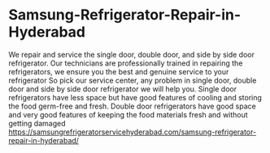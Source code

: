 # Samsung-Refrigerator-Repair-in-Hyderabad
We repair and service the single door, double door, and side by side door refrigerator. Our technicians are professionally trained in repairing the refrigerators, we ensure you  the best and genuine service to your refrigerator So pick our service center, any problem in single door, double door and side by side door refrigerator we will help you. Single door refrigerators have less space but have good features of cooling and storing the food germ-free and fresh. Double door refrigerators have good space and very good features of keeping the food materials fresh and without getting damaged  https://samsungrefrigeratorservicehyderabad.com/samsung-refrigerator-repair-in-hyderabad/
